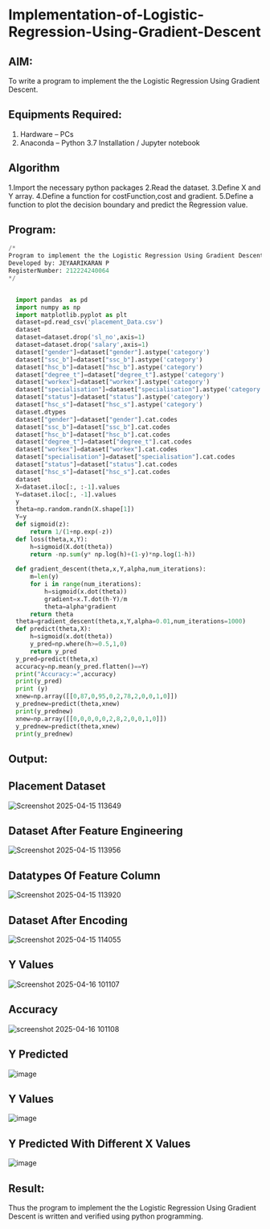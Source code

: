# Implementation-of-Logistic-Regression-Using-Gradient-Descent

## AIM:
To write a program to implement the the Logistic Regression Using Gradient Descent.

## Equipments Required:
1. Hardware – PCs
2. Anaconda – Python 3.7 Installation / Jupyter notebook

## Algorithm
1.Import the necessary python packages
2.Read the dataset. 
3.Define X and Y array. 
4.Define a function for costFunction,cost and gradient.
5.Define a function to plot the decision boundary and predict the Regression value.

## Program:
```.py
/*
Program to implement the the Logistic Regression Using Gradient Descent.
Developed by: JEYAARIKARAN P
RegisterNumber: 212224240064
*/


  import pandas  as pd
  import numpy as np
  import matplotlib.pyplot as plt
  dataset=pd.read_csv('placement_Data.csv')
  dataset
  dataset=dataset.drop('sl_no',axis=1)
  dataset=dataset.drop('salary',axis=1)
  dataset["gender"]=dataset["gender"].astype('category')
  dataset["ssc_b"]=dataset["ssc_b"].astype('category')
  dataset["hsc_b"]=dataset["hsc_b"].astype('category')
  dataset["degree_t"]=dataset["degree_t"].astype('category')
  dataset["workex"]=dataset["workex"].astype('category')
  dataset["specialisation"]=dataset["specialisation"].astype('category')
  dataset["status"]=dataset["status"].astype('category')
  dataset["hsc_s"]=dataset["hsc_s"].astype('category')
  dataset.dtypes
  dataset["gender"]=dataset["gender"].cat.codes
  dataset["ssc_b"]=dataset["ssc_b"].cat.codes
  dataset["hsc_b"]=dataset["hsc_b"].cat.codes
  dataset["degree_t"]=dataset["degree_t"].cat.codes
  dataset["workex"]=dataset["workex"].cat.codes
  dataset["specialisation"]=dataset["specialisation"].cat.codes
  dataset["status"]=dataset["status"].cat.codes
  dataset["hsc_s"]=dataset["hsc_s"].cat.codes
  dataset
  X=dataset.iloc[:, :-1].values
  Y=dataset.iloc[:, -1].values
  y
  theta=np.random.randn(X.shape[1])
  Y=y
  def sigmoid(z):
      return 1/(1+np.exp(-z))
  def loss(theta,x,Y):
      h=sigmoid(X.dot(theta))
      return -np.sum(y* np.log(h)+(1-y)*np.log(1-h))
  
  def gradient_descent(theta,x,Y,alpha,num_iterations):
      m=len(y)
      for i in range(num_iterations):
          h=sigmoid(x.dot(theta))
          gradient=x.T.dot(h-Y)/m
          theta=alpha*gradient
      return theta
  theta=gradient_descent(theta,x,Y,alpha=0.01,num_iterations=1000)
  def predict(theta,X):
      h=sigmoid(x.dot(theta))
      y_pred=np.where(h>=0.5,1,0)
      return y_pred
  y_pred=predict(theta,x)
  accuracy=np.mean(y_pred.flatten()==Y)
  print("Accuracy:=",accuracy)
  print(y_pred)
  print (y)
  xnew=np.array([[0,87,0,95,0,2,78,2,0,0,1,0]])
  y_prednew=predict(theta,xnew)
  print(y_prednew)
  xnew=np.array([[0,0,0,0,0,2,8,2,0,0,1,0]])
  y_prednew=predict(theta,xnew)
  print(y_prednew)

```

## Output:
 ## Placement Dataset
 ![Screenshot 2025-04-15 113649](https://github.com/user-attachments/assets/dd61f5d5-224e-4120-88c7-9957c314e2cd)

 
 ## Dataset After Feature Engineering

 
 ![Screenshot 2025-04-15 113956](https://github.com/user-attachments/assets/5a880959-eef4-43ff-9272-e2a49122ea32)
## Datatypes Of Feature Column
![Screenshot 2025-04-15 113920](https://github.com/user-attachments/assets/f2e38110-2447-4799-92b8-24905563c7e8)
 ## Dataset After Encoding
![Screenshot 2025-04-15 114055](https://github.com/user-attachments/assets/9dd5f737-1667-433c-a13c-6385a1680392)

 ## Y Values

![Screenshot 2025-04-16 101107](https://github.com/user-attachments/assets/e64696a8-69e2-489a-8983-17c0b1074d4e)
## Accuracy

![screenshot 2025-04-16 101108](https://github.com/user-attachments/assets/e42501f2-dbe8-45ba-9f9b-e3ba04716666)
## Y Predicted

![image](https://github.com/user-attachments/assets/5dd89d21-d3ed-4c2a-a6d6-0af4bb37d45a)

## Y Values

![image](https://github.com/user-attachments/assets/acdc7a04-0fd1-47b7-9249-2b17d2f960fc)
## Y Predicted With Different X Values

![image](https://github.com/user-attachments/assets/128e3b9c-d780-493d-bc1d-b93bd08bc748)



## Result:
Thus the program to implement the the Logistic Regression Using Gradient Descent is written and verified using python programming.


